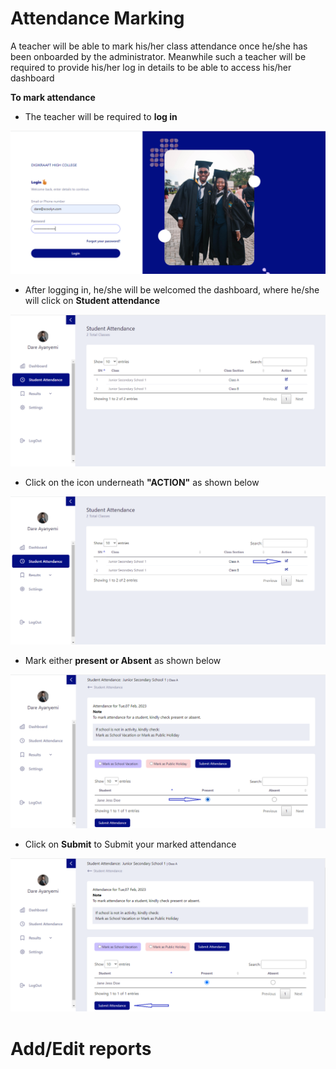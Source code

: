 # Attendance Marking

A teacher will be able to mark his/her class attendance once he/she has been onboarded by the administrator. Meanwhile such a teacher will be required to provide his/her log in details to be able to access his/her dashboard

**To mark attendance**
- The teacher will be required to **log in**

![has two graduate pictures](https://github.com/digikraaft/docs.scoolyn.com/blob/emma/teacher%20log%20in.png)

- After logging in, he/she will be welcomed the dashboard, where he/she will click on  **Student attendance**

![has a dashboard](https://github.com/digikraaft/docs.scoolyn.com/blob/emma/Teacher%20-%20mark%20attendace.png)

- Click on the icon underneath **"ACTION"** as shown below

![has an arrow](https://github.com/digikraaft/docs.scoolyn.com/blob/emma/student%20attendance%20-%20Action.png)

- Mark either **present or Absent** as shown below

![has an arrow](https://github.com/digikraaft/docs.scoolyn.com/blob/emma/attendance%20marked.png)

- Click on **Submit** to Submit your marked attendance

![has an arrow](https://github.com/digikraaft/docs.scoolyn.com/blob/emma/submit%20attendance.png)

# Add/Edit reports

